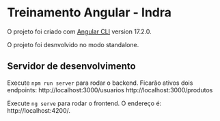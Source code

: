 # Treinamento Angular - Indra 

O projeto foi criado com [Angular CLI](https://github.com/angular/angular-cli) version 17.2.0.

O projeto foi desnvolvido no modo standalone.

## Servidor de desenvolvimento

Execute `npm run server` para rodar o backend. Ficarão ativos dois endpoints:
        http://localhost:3000/usuarios
        http://localhost:3000/produtos
        
Execute `ng serve` para rodar o frontend. O endereço é: 
        http://localhost:4200/. 


